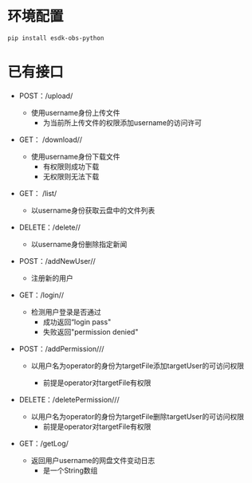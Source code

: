 # 环境配置
```
pip install esdk-obs-python
```

# 已有接口

* POST：/upload/<username>
  * 使用username身份上传文件
    * 为当前所上传文件的权限添加username的访问许可
  
* GET： /download/<filename>/<username>
  * 使用username身份下载文件
    * 有权限则成功下载
    * 无权限则无法下载
  
* GET： /list/<username>
  * 以username身份获取云盘中的文件列表
  
* DELETE：/delete/<filename>/<username>
  * 以username身份删除指定新闻
  
* POST：/addNewUser/<username>/<password>

  * 注册新的用户

* GET：/login/<username>/<password>

  * 检测用户登录是否通过
    * 成功返回“login pass"
    * 失败返回"permission denied"
  
* POST：/addPermission/<operator>/<targetFile>/<targetUser>
  
  * 以用户名为operator的身份为targetFile添加targetUser的可访问权限
  
    * 前提是operator对targetFile有权限
  
* DELETE：/deletePermission/<operator>/<targetFile>/<targetUser>
  
  * 以用户名为operator的身份为targetFile删除targetUser的可访问权限
    * 前提是operator对targetFile有权限
  
* GET：/getLog/<username>
  * 返回用户username的网盘文件变动日志
    * 是一个String数组


  

  

  

